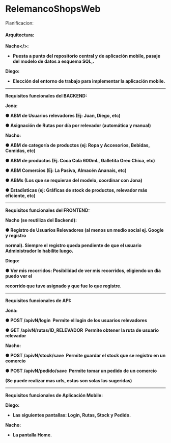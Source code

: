 # RelemancoShopsWeb

Planificacion:

<h4>Arquitectura:</h4>

<b>Nacho</>:

- Puesta a punto del repositorio central y de aplicación mobile, pasaje del modelo de datos a esquema SQL,.

Diego:

- Elección del entorno de trabajo para implementar la aplicación mobile.

<hr/>

Requisitos funcionales del BACKEND:

<b>Jona</b>:

● ABM de Usuarios relevadores (Ej: Juan, Diego, etc)

● Asignación de Rutas por día por relevador (automática y manual)

<b>Nacho</b>:

● ABM de categoría de productos (ej: Ropa y Accesorios, Bebidas, Comidas, etc)

● ABM de productos (Ej. Coca Cola 600mL, Galletita Oreo Chica, etc)

● ABM Comercios (Ej: La Pasiva, Almacén Ananais, etc)

● ABMs (Los que se requieran del modelo, coordinar con Jona)

● Estadísticas (ej: Gráficas de stock de productos, relevador más eficiente, etc)
<hr/>

Requisitos funcionales del FRONTEND:

<b>Nacho (se reutiliza del Backend):</b>

● Registro de Usuarios Relevadores (al menos un medio social ej. Google y registro

normal). Siempre el registro queda pendiente de que el usuario Administrador lo habilite luego.

<b>Diego</b>:

● Ver mis recorridos: Posibilidad de ver mis recorridos, eligiendo un día puedo ver el

recorrido que tuve asignado y que fue lo que registre.
<hr/>

Requisitos funcionales de API:

<b>Jona</b>:

● POST /apivN/login ­ Permite el login de los usuarios relevadores

● GET /apivN/rutas/ID_RELEVADOR ­ Permite obtener la ruta de usuario relevador

<b>Nacho</b>:

● POST /apivN/stock/save ­ Permite guardar el stock que se registro en un comercio

● POST /apivN/pedido/save ­ Permite tomar un pedido de un comercio

(Se puede realizar mas urls, estas son solas las sugeridas)
<hr/>

Requisitos funcionales de Aplicación Mobile:

<b>Diego:</b>

- Las siguientes pantallas: Login, Rutas, Stock y Pedido.

<b>Nacho:</b>

- La pantalla Home.
